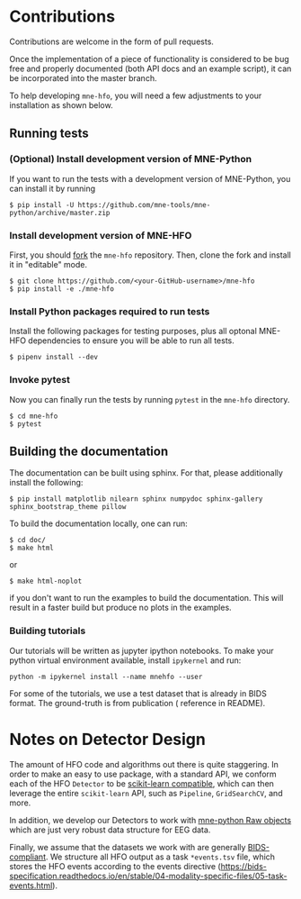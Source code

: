 # Contributions

Contributions are welcome in the form of pull requests.

Once the implementation of a piece of functionality is considered to be bug free and properly documented (both API docs
and an example script), it can be incorporated into the master branch.

To help developing `mne-hfo`, you will need a few adjustments to your installation as shown below.

## Running tests

### (Optional) Install development version of MNE-Python

If you want to run the tests with a development version of MNE-Python, you can install it by running

    $ pip install -U https://github.com/mne-tools/mne-python/archive/master.zip

### Install development version of MNE-HFO

First, you should [fork](https://help.github.com/en/github/getting-started-with-github/fork-a-repo) the `mne-hfo`
repository. Then, clone the fork and install it in
"editable" mode.

    $ git clone https://github.com/<your-GitHub-username>/mne-hfo
    $ pip install -e ./mne-hfo

### Install Python packages required to run tests

Install the following packages for testing purposes, plus all optonal MNE-HFO dependencies to ensure you will be able to
run all tests.

    $ pipenv install --dev

### Invoke pytest

Now you can finally run the tests by running `pytest` in the
`mne-hfo` directory.

    $ cd mne-hfo
    $ pytest

## Building the documentation

The documentation can be built using sphinx. For that, please additionally install the following:

    $ pip install matplotlib nilearn sphinx numpydoc sphinx-gallery sphinx_bootstrap_theme pillow

To build the documentation locally, one can run:

    $ cd doc/
    $ make html

or

    $ make html-noplot

if you don't want to run the examples to build the documentation. This will result in a faster build but produce no
plots in the examples.

### Building tutorials

Our tutorials will be written as jupyter ipython notebooks. To make your python virtual environment available,
install ``ipykernel`` and run:

    python -m ipykernel install --name mnehfo --user 

For some of the tutorials, we use a test dataset that is already in BIDS format. The ground-truth is from publication (
reference in README).

# Notes on Detector Design

The amount of HFO code and algorithms out there is quite staggering. In order to make an easy to use package, with a
standard API, we conform each of the HFO ``Detector`` to
be [scikit-learn compatible](https://scikit-learn.org/stable/developers/develop.html), which can then leverage the
entire ``scikit-learn`` API, such as ``Pipeline``, ``GridSearchCV``, and more.

In addition, we develop our Detectors to work
with [mne-python Raw objects](https://mne.tools/stable/generated/mne.io.Raw.html)
which are just very robust data structure for EEG data.

Finally, we assume that the datasets we work with are
generally [BIDS-compliant](https://bids-specification.readthedocs.io/en/stable/). We structure all HFO output as a
task ``*events.tsv`` file, which stores the HFO events according to the events
directive (https://bids-specification.readthedocs.io/en/stable/04-modality-specific-files/05-task-events.html).
